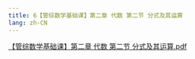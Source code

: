 ```yaml
---
title: 6【管综数学基础课】第二章 代数 第二节 分式及其运算
lang: zh-CN
---
```


[【管综数学基础课】第二章 代数 第二节 分式及其运算.pdf](https://note.godolphinx.org/images%2Fmath%2Fbasic%2F6%2F%E3%80%90%E7%AE%A1%E7%BB%BC%E6%95%B0%E5%AD%A6%E5%9F%BA%E7%A1%80%E8%AF%BE%E3%80%91%E7%AC%AC%E4%BA%8C%E7%AB%A0%20%E4%BB%A3%E6%95%B0%20%E7%AC%AC%E4%BA%8C%E8%8A%82%20%E5%88%86%E5%BC%8F%E5%8F%8A%E5%85%B6%E8%BF%90%E7%AE%97.pdf)
